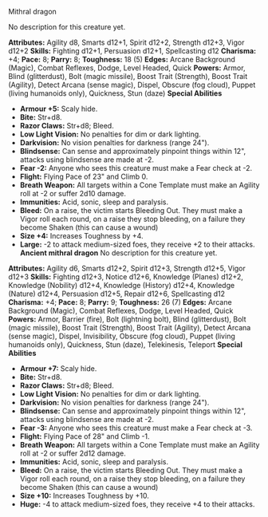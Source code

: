 Mithral dragon

No description for this creature yet.

**Attributes:** Agility d8, Smarts d12+1, Spirit d12+2, Strength d12+3,
Vigor d12+2
**Skills:** Fighting d12+1, Persuasion d12+1, Spellcasting d12
**Charisma:** +4; **Pace:** 8; **Parry:** 8; **Toughness:** 18 (5)
**Edges:** Arcane Background (Magic), Combat Reflexes, Dodge, Level
Headed, Quick
**Powers:** Armor, Blind (glitterdust), Bolt (magic missile), Boost
Trait (Strength), Boost Trait (Agility), Detect Arcana (sense magic),
Dispel, Obscure (fog cloud), Puppet (living humanoids only), Quickness,
Stun (daze)
**Special Abilities**
- **Armour +5:** Scaly hide.
- **Bite:** Str+d8.
- **Razor Claws:** Str+d8; Bleed.
- **Low Light Vision:** No penalties for dim or dark lighting.
- **Darkvision:** No vision penalties for darkness (range 24").
- **Blindsense:** Can sense and approximately pinpoint things within
12", attacks using blindsense are made at -2.
- **Fear -2:** Anyone who sees this creature must make a Fear check at
-2.
- **Flight:** Flying Pace of 23" and Climb 0.
- **Breath Weapon:** All targets within a Cone Template must make an
Agility roll at -2 or suffer 2d10 damage.
- **Immunities:** Acid, sonic, sleep and paralysis.
- **Bleed:** On a raise, the victim starts Bleeding Out. They must make
a Vigor roll each round, on a raise they stop bleeding, on a failure
they become Shaken (this can cause a wound)
- **Size +4:** Increases Toughness by +4.
- **Large:** -2 to attack medium-sized foes, they receive +2 to their
attacks.
**Ancient mithral dragon**
No description for this creature yet.

**Attributes:** Agility d6, Smarts d12+2, Spirit d12+3, Strength d12+5,
Vigor d12+3
**Skills:** Fighting d12+3, Notice d12+6, Knowledge (Planes) d12+2,
Knowledge (Nobility) d12+4, Knowledge (History) d12+4, Knowledge
(Nature) d12+4, Persuasion d12+5, Repair d12+6, Spellcasting d12
**Charisma:** +4; **Pace:** 8; **Parry:** 9; **Toughness:** 26 (7)
**Edges:** Arcane Background (Magic), Combat Reflexes, Dodge, Level
Headed, Quick
**Powers:** Armor, Barrier (fire), Bolt (lightning bolt), Blind
(glitterdust), Bolt (magic missile), Boost Trait (Strength), Boost Trait
(Agility), Detect Arcana (sense magic), Dispel, Invisibility, Obscure
(fog cloud), Puppet (living humanoids only), Quickness, Stun (daze),
Telekinesis, Teleport
**Special Abilities**
- **Armour +7:** Scaly hide.
- **Bite:** Str+d8.
- **Razor Claws:** Str+d8; Bleed.
- **Low Light Vision:** No penalties for dim or dark lighting.
- **Darkvision:** No vision penalties for darkness (range 24").
- **Blindsense:** Can sense and approximately pinpoint things within
12", attacks using blindsense are made at -2.
- **Fear -3:** Anyone who sees this creature must make a Fear check at
-3.
- **Flight:** Flying Pace of 28" and Climb -1.
- **Breath Weapon:** All targets within a Cone Template must make an
Agility roll at -2 or suffer 2d12 damage.
- **Immunities:** Acid, sonic, sleep and paralysis.
- **Bleed:** On a raise, the victim starts Bleeding Out. They must make
a Vigor roll each round, on a raise they stop bleeding, on a failure
they become Shaken (this can cause a wound)
- **Size +10:** Increases Toughness by +10.
- **Huge:** -4 to attack medium-sized foes, they receive +4 to their
attacks.

